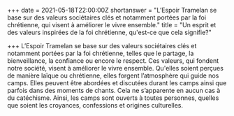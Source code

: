 +++
date = 2021-05-18T22:00:00Z
shortanswer = "L’Espoir Tramelan se base sur des valeurs sociétaires clés et notamment portées par la foi chrétienne, qui visent à améliorer le vivre ensemble."
title = "Un esprit et des valeurs inspirées de la foi chrétienne, qu'est-ce que cela signifie?"

+++
L’Espoir Tramelan se base sur des valeurs sociétaires clés et notamment portées par la foi chrétienne, telles que le partage, la bienveillance, la confiance ou encore le respect. Ces valeurs, qui fondent notre société, visent à améliorer le vivre ensemble. Qu'elles soient perçues de manière laïque ou chrétienne, elles forgent l’atmosphère qui guide nos camps. Elles peuvent être abordées et discutées durant les camps ainsi que parfois dans des moments de chants. Cela ne s’apparente en aucun cas à du catéchisme. Ainsi, les camps sont ouverts à toutes personnes, quelles que soient les croyances, confessions et origines culturelles.